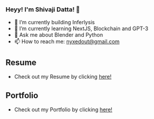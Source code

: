 ### Heyy! I'm Shivaji Datta! 👋

- 🔭 I’m currently building Inferlysis
- 🌱 I’m currently learning NextJS, Blockchain and GPT-3
- 💬 Ask me about Blender and Python
- 📫 How to reach me: nyxedout@gmail.com

## Resume
* Check out my Resume by clicking [here!](https://github.com/artifyr/artifyr/blob/main/Portfolio/Resume.md)

## Portfolio
* Check out my Portfolio by clicking [here!](https://artifyr.vercel.app/)
